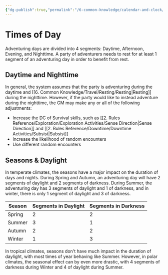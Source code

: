 ```yaml
---
{"dg-publish":true,"permalink":"/6-common-knowledge/calendar-and-clock/times-of-day/","noteIcon":""}
---
```


# Times of Day

Adventuring days are divided into 4 segments: Daytime, Afternoon, Evening, and Nighttime. A party of adventurers needs to rest for at least 1 segment of an adventuring day in order to benefit from rest. 

## Daytime and Nighttime 

In general, the system assumes that the party is adventuring during the daytime and [[6. Common Knowledge/Travel/Resting/Resting\|Resting]] during the nighttime. However, if the party would like to instead adventure during the nighttime, the GM may make any or all of the following adjustments:

- Increase the DC of Survival skills, such as [[2. Rules Reference/Exploration/Exploration Activities/Sense Direction\|Sense Direction]] and [[2. Rules Reference/Downtime/Downtime Activities/Subsist\|Subsist]] 
- Increase the likelihood of random encounters
- Use different random encounters 

## Seasons & Daylight 

In temperate climates, the seasons have a major impact on the duration of days and nights. During Spring and Autumn, an adventuring day will have 2 segments of daylight and 2 segments of darkness. During Summer, the adventuring day has 3 segments of daylight and 1 of darkness, and in winter, there is only 1 segment of daylight and 3 of darkness. 

| Season | Segments in Daylight    | Segments in Darkness   |
| ------ | --- | --- |
| Spring | 2   | 2   |
| Summer | 3   | 1   |
| Autumn | 2   | 2   |
| Winter | 1   | 3   |{ #SeasonalDaylightDarkness}


In tropical climates, seasons don't have much impact in the duration of daylight, with most times of year behaving like Summer. However, in polar climates, the seasonal effect can by even more drastic, with 4 segments of darkness during Winter and 4 of daylight during Summer. 